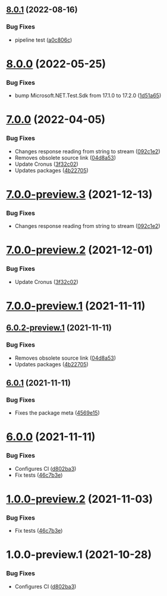 ## [8.0.1](https://github.com/Elders/Cronus.AtomicAction.Consul/compare/v8.0.0...v8.0.1) (2022-08-16)


### Bug Fixes

* pipeline test ([a0c806c](https://github.com/Elders/Cronus.AtomicAction.Consul/commit/a0c806cb96d0dd882e29b4fa9430f291e1305ead))

# [8.0.0](https://github.com/Elders/Cronus.AtomicAction.Consul/compare/v7.0.0...v8.0.0) (2022-05-25)


### Bug Fixes

* bump Microsoft.NET.Test.Sdk from 17.1.0 to 17.2.0 ([1d51a65](https://github.com/Elders/Cronus.AtomicAction.Consul/commit/1d51a657a52c66436fca567a2081780960ac30c4))

# [7.0.0](https://github.com/Elders/Cronus.AtomicAction.Consul/compare/v6.0.1...v7.0.0) (2022-04-05)


### Bug Fixes

* Changes response reading from string to stream ([092c1e2](https://github.com/Elders/Cronus.AtomicAction.Consul/commit/092c1e23c3ec880ee4fed0cf4af42c6667f4d03e))
* Removes obsolete source link ([04d8a53](https://github.com/Elders/Cronus.AtomicAction.Consul/commit/04d8a5342375b5b4ce9b60caa6a3cec8cf3c61a6))
* Update Cronus ([3f32c02](https://github.com/Elders/Cronus.AtomicAction.Consul/commit/3f32c0225127ac16f560bcc6503feb949567cfa1))
* Updates packages ([4b22705](https://github.com/Elders/Cronus.AtomicAction.Consul/commit/4b22705b610d0ee0b9fa696989daabb22c285e1a))

# [7.0.0-preview.3](https://github.com/Elders/Cronus.AtomicAction.Consul/compare/v7.0.0-preview.2...v7.0.0-preview.3) (2021-12-13)


### Bug Fixes

* Changes response reading from string to stream ([092c1e2](https://github.com/Elders/Cronus.AtomicAction.Consul/commit/092c1e23c3ec880ee4fed0cf4af42c6667f4d03e))

# [7.0.0-preview.2](https://github.com/Elders/Cronus.AtomicAction.Consul/compare/v7.0.0-preview.1...v7.0.0-preview.2) (2021-12-01)


### Bug Fixes

* Update Cronus ([3f32c02](https://github.com/Elders/Cronus.AtomicAction.Consul/commit/3f32c0225127ac16f560bcc6503feb949567cfa1))

# [7.0.0-preview.1](https://github.com/Elders/Cronus.AtomicAction.Consul/compare/v6.0.2-preview.1...v7.0.0-preview.1) (2021-11-11)

## [6.0.2-preview.1](https://github.com/Elders/Cronus.AtomicAction.Consul/compare/v6.0.1...v6.0.2-preview.1) (2021-11-11)


### Bug Fixes

* Removes obsolete source link ([04d8a53](https://github.com/Elders/Cronus.AtomicAction.Consul/commit/04d8a5342375b5b4ce9b60caa6a3cec8cf3c61a6))
* Updates packages ([4b22705](https://github.com/Elders/Cronus.AtomicAction.Consul/commit/4b22705b610d0ee0b9fa696989daabb22c285e1a))

## [6.0.1](https://github.com/Elders/Cronus.AtomicAction.Consul/compare/v6.0.0...v6.0.1) (2021-11-11)


### Bug Fixes

* Fixes the package meta ([4569e15](https://github.com/Elders/Cronus.AtomicAction.Consul/commit/4569e155c1013780a94228c460c9f5671ce09c16))

# [6.0.0](https://github.com/Elders/Cronus.AtomicAction.Consul/compare/v5.0.0...v6.0.0) (2021-11-11)


### Bug Fixes

* Configures CI ([d802ba3](https://github.com/Elders/Cronus.AtomicAction.Consul/commit/d802ba3f96109017a68efe4e160b3f9e25f41684))
* Fix tests ([46c7b3e](https://github.com/Elders/Cronus.AtomicAction.Consul/commit/46c7b3efec4746cc36abc9faae74d557d629b0b3))

# [1.0.0-preview.2](https://github.com/Elders/Cronus.AtomicAction.Consul/compare/v1.0.0-preview.1...v1.0.0-preview.2) (2021-11-03)


### Bug Fixes

* Fix tests ([46c7b3e](https://github.com/Elders/Cronus.AtomicAction.Consul/commit/46c7b3efec4746cc36abc9faae74d557d629b0b3))

# 1.0.0-preview.1 (2021-10-28)


### Bug Fixes

* Configures CI ([d802ba3](https://github.com/Elders/Cronus.AtomicAction.Consul/commit/d802ba3f96109017a68efe4e160b3f9e25f41684))
